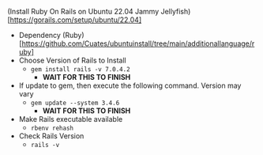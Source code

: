 (Install Ruby On Rails on Ubuntu 22.04 Jammy Jellyfish)[https://gorails.com/setup/ubuntu/22.04]<br />

* Dependency (Ruby)[https://github.com/Cuates/ubuntuinstall/tree/main/additionallanguage/ruby]
* Choose Version of Rails to Install
  * `gem install rails -v 7.0.4.2`
    * **WAIT FOR THIS TO FINISH**
* If update to gem, then execute the following command. Version may vary
  * `gem update --system 3.4.6`
    * **WAIT FOR THIS TO FINISH**
* Make Rails executable available
  * `rbenv rehash`
* Check Rails Version
  * `rails -v`

